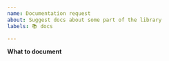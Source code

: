 ```yaml
---
name: Documentation request
about: Suggest docs about some part of the library
labels: 📚 docs

---
```


**What to document**

<!--
...
-->
